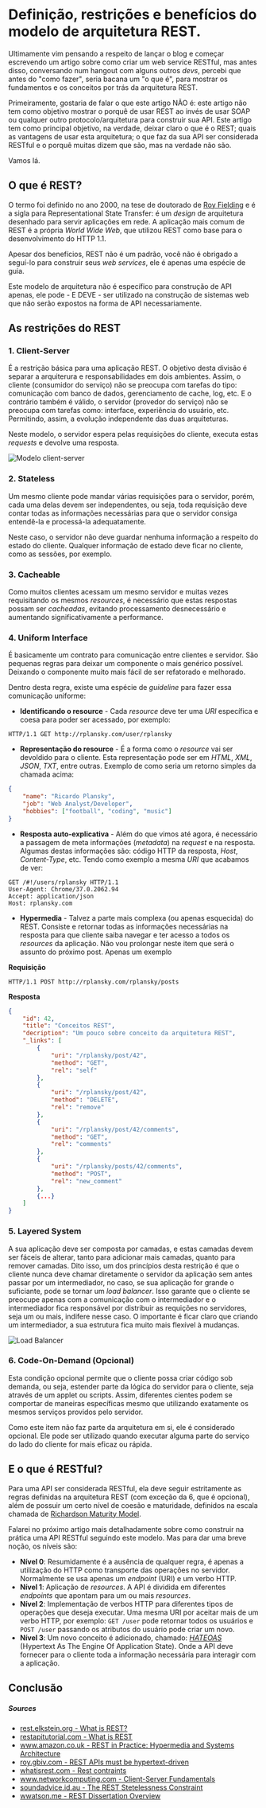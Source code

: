 # Definição, restrições e benefícios do modelo de arquitetura REST.

Ultimamente vim pensando a respeito de lançar o blog e começar escrevendo um
artigo sobre como criar um web service RESTful, mas antes disso, conversando num
hangout com alguns outros *devs*, percebi que antes do "como fazer", seria
bacana um "o que é", para mostrar os fundamentos e os conceitos por trás da
arquitetura REST.

Primeiramente, gostaria de falar o que este artigo NÃO é: este artigo não tem
como objetivo mostrar o porquê de usar REST ao invés de usar SOAP ou qualquer
outro protocolo/arquitetura para construir sua API.
Este artigo tem como principal objetivo, na verdade, deixar claro o que é o
REST; quais as vantagens de usar esta arquitetura; o que faz da sua API ser
considerada RESTful e o porquê muitas dizem que são, mas na verdade não são.

Vamos lá.

## O que é REST?

O termo foi definido no ano 2000, na tese de doutorado de
[Roy Fielding](http://en.wikipedia.org/wiki/Roy_Fielding) e é a sigla para
Representational State Transfer: é um *design* de arquitetura desenhado para
servir aplicações em rede. A aplicação mais comum de REST é a própria
*World Wide Web*, que utilizou REST como base para o desenvolvimento do HTTP
1.1.

Apesar dos benefícios, REST não é um padrão, você não é obrigado a seguí-lo para
construir seus *web services*, ele é apenas uma espécie de guia.

Este modelo de arquitetura não é específico para construção de API
apenas, ele pode - E DEVE - ser utilizado na construção de sistemas web que não
serão expostos na forma de API necessariamente.

## As restrições do REST

### 1. Client-Server

É a restrição básica para uma aplicação REST. O objetivo desta divisão é separar
a arquiterura e responsabilidades em dois ambientes. Assim, o cliente
(consumidor do serviço) não se preocupa com tarefas do tipo: comunicação com
banco de dados, gerenciamento de cache, log, etc. E o contrário também é válido,
o servidor (provedor do serviço) não se preocupa com tarefas como: interface,
experiência do usuário, etc. Permitindo, assim, a evolução independente das duas
arquiteturas.

Neste modelo, o servidor espera pelas requisições do cliente, executa estas
*requests* e devolve uma resposta.

![Modelo client-server](http://rplansky.com/posts/01/client-server-model.png "Modelo Client-Server")

### 2. Stateless

Um mesmo cliente pode mandar várias requisições para o servidor, porém, cada uma
delas devem ser independentes, ou seja, toda requisição deve contar todas as
informações necessárias para que o servidor consiga entendê-la e processá-la
adequatamente.

Neste caso, o servidor não deve guardar nenhuma informação a respeito do estado
do cliente. Qualquer informação de estado deve ficar no cliente, como as
sessões, por exemplo.

### 3. Cacheable

Como muitos clientes acessam um mesmo servidor e muitas vezes requisitando os
mesmos *resources*, é necessário que estas respostas possam ser *cacheadas*,
evitando processamento desnecessário e aumentando significativamente a
performance.

### 4. Uniform Interface

É basicamente um contrato para comunicação entre clientes e servidor. São
pequenas regras para deixar um componente o mais genérico possível. Deixando o
componente muito mais fácil de ser refatorado e melhorado.

Dentro desta regra, existe uma espécie de *guideline* para fazer essa
comunicação uniforme:
- **Identificando o resource** - Cada *resource* deve ter uma *URI* específica e
coesa para poder ser acessado, por exemplo:

```
HTTP/1.1 GET http://rplansky.com/user/rplansky
```

- **Representação do resource** - É a forma como o *resource* vai ser devoldido
para o cliente. Esta representação pode ser em *HTML*, *XML*, *JSON*, *TXT*,
entre outras. Exemplo de como seria um retorno simples da chamada acima:

```json
{
    "name": "Ricardo Plansky",
    "job": "Web Analyst/Developer",
    "hobbies": ["football", "coding", "music"]
}
```

- **Resposta auto-explicativa** - Além do que vimos até agora, é necessário a
passagem de meta informações (*metadata*) na *request* e na resposta. Algumas
destas informações são: código HTTP da resposta, *Host*, *Content-Type*, etc.
Tendo como exemplo a mesma *URI* que acabamos de ver:

```
GET /#!/users/rplansky HTTP/1.1
User-Agent: Chrome/37.0.2062.94
Accept: application/json
Host: rplansky.com
```

- **Hypermedia** - Talvez a parte mais complexa (ou apenas esquecida) do REST.
Consiste e retornar todas as informações necessárias na resposta para que
cliente saiba navegar e ter acesso a todos os *resources* da aplicação. Não vou
prolongar neste item que será o assunto do próximo post. Apenas um exemplo

**Requisição**

```
HTTP/1.1 POST http://rplansky.com/rplansky/posts
```

**Resposta**

```json
{
    "id": 42,
    "title": "Conceitos REST",
    "decription": "Um pouco sobre conceito da arquitetura REST",
    "_links": [
        {
            "uri": "/rplansky/post/42",
            "method": "GET",
            "rel": "self"
        },
        {
            "uri": "/rplansky/post/42",
            "method": "DELETE",
            "rel": "remove"
        },
        {
            "uri": "/rplansky/post/42/comments",
            "method": "GET",
            "rel": "comments"
        },
        {
            "uri": "/rplansky/posts/42/comments",
            "method": "POST",
            "rel": "new_comment"
        },
        {...}
    ]
}
```

### 5. Layered System

A sua aplicação deve ser composta por camadas, e estas camadas devem ser fáceis
de alterar, tanto para adicionar mais camadas, quanto para remover camadas. Dito
isso, um dos princípios desta restrição é que o cliente nunca deve chamar
diretamente o servidor da aplicação sem antes passar por um intermediador, no
caso, se sua aplicação for grande o suficiante, pode se tornar um
*load balancer*. Isso garante que o cliente se preocupe apenas com a
comunicação com o intermediador e o intermediador fica responsável por
distribuir as requições no servidores, seja um ou mais, indifere nesse caso. O
importante é ficar claro que criando um intermediador, a sua estrutura fica
muito mais flexível à mudanças.

![Load Balancer](http://rplansky.com/posts/01/load-balancer.png "Load Balancer")

### 6. Code-On-Demand (Opcional)

Esta condição opcional permite que o cliente possa criar código sob demanda, ou
seja, estender parte da lógica do servidor para o cliente, seja através de um
applet ou scripts. Assim, diferentes cientes podem se comportar de maneiras
específicas mesmo que utilizando exatamente os mesmos serviços providos pelo
servidor.

Como este item não faz parte da arquitetura em si, ele é considerado opcional.
Ele pode ser utilizado quando executar alguma parte do serviço do lado do
cliente for mais eficaz ou rápida.

## E o que é RESTful?

Para uma API ser considerada RESTful, ela deve seguir estritamente as regras
definidas na arquitetura REST (com exceção da 6, que é opcional), além de
possuir um certo nível de coesão e maturidade, definidos na escala chamada de
[Richardson Maturity Model](http://martinfowler.com/articles/richardsonMaturityModel.html).

Falarei no próximo artigo mais detalhadamente sobre como construir na prática
uma API RESTful seguindo este modelo. Mas para dar uma breve noção, os níveis
são:
- **Nível 0**: Resumidamente é a ausência de qualquer regra, é apenas a
utilização do HTTP como transporte das operações no servidor. Normalmente se usa
apenas um *endpoint* (URI) e um verbo HTTP.
- **Nível 1**: Aplicação de *resources*. A API é dividida em diferentes
*endpoints* que apontam para um ou mais *resources*.
- **Nível 2**: Implementação de verbos HTTP para diferentes tipos de operações
que deseja executar. Uma mesma URI por aceitar mais de um verbo HTTP, por
exemplo: `GET /user` pode retornar todos os usuários e
`POST /user` passando os atributos do usuário pode criar um novo.
- **Nível 3**: Um novo conceito é adicionado, chamado:
[*HATEOAS*](http://en.wikipedia.org/wiki/HATEOAS)
(Hypertext As The Engine Of Application State). Onde a API deve fornecer para o
cliente toda a informação necessária para interagir com a aplicação.

## Conclusão

##### Sources
- [rest.elkstein.org - What is REST?](http://rest.elkstein.org/)
- [restapitutorial.com - What is REST](http://www.restapitutorial.com/lessons/whatisrest.html)
- [www.amazon.co.uk - REST in Practice: Hypermedia and Systems Architecture](http://www.amazon.co.uk/REST-Practice-Hypermedia-Systems-Architecture/dp/0596805829)
- [roy.gbiv.com - REST APIs must be hypertext-driven](http://roy.gbiv.com/untangled/2008/rest-apis-must-be-hypertext-driven)
- [whatisrest.com - Rest contraints](http://whatisrest.com/rest_constraints/index)
- [www.networkcomputing.com - Client-Server Fundamentals](http://www.networkcomputing.com/netdesign/1005part1a.html)
- [soundadvice.id.au - The REST Stetelessness Constraint](http://soundadvice.id.au/blog/2009/06/13/)
- [wwatson.me - REST Dissertation Overview](http://wwatson.me/2011/10/01/rest-dissertation-overview-part-1/)
